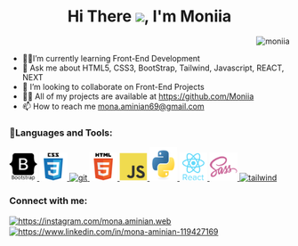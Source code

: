 <h1 align="center"> Hi There  <img src="https://raw.githubusercontent.com/MartinHeinz/MartinHeinz/master/wave.gif" width="30px">, I'm Moniia </h1>

<p align="right"> <img src="https://komarev.com/ghpvc/?username=moniia&label=Profile%20views&color=0e75b6&style=flat" alt="moniia" /> </p>
                   
- 👩‍💻I’m currently learning Front-End Development
- 🌱 Ask me about HTML5, CSS3, BootStrap, Tailwind, Javascript, REACT, NEXT
- 💞️ I’m looking to collaborate on Front-End Projects
- 👨‍💻 All of my projects are available at https://github.com/Moniia
- 📫 How to reach me mona.aminian69@gmail.com

<h3 align="left">🧰Languages and Tools:</h3>
<p align="left"> 
<a href="https://getbootstrap.com" target="_blank" rel="noreferrer"> <img src="https://raw.githubusercontent.com/devicons/devicon/master/icons/bootstrap/bootstrap-plain-wordmark.svg" alt="bootstrap" width="50" height="50"/> </a>
<a href="https://www.w3schools.com/css/" target="_blank" rel="noreferrer"> <img src="https://raw.githubusercontent.com/devicons/devicon/master/icons/css3/css3-original-wordmark.svg" alt="css3" width="50" height="50"/> </a>  <a href="https://git-scm.com/" target="_blank" rel="noreferrer"> <img src="https://www.vectorlogo.zone/logos/git-scm/git-scm-icon.svg" alt="git" width="50" height="50"/> </a>
<a href="https://www.w3.org/html/" target="_blank" rel="noreferrer"> <img src="https://raw.githubusercontent.com/devicons/devicon/master/icons/html5/html5-original-wordmark.svg" alt="html5" width="50" height="50"/> </a> <a href="https://developer.mozilla.org/en-US/docs/Web/JavaScript" target="_blank" rel="noreferrer"> <img src="https://raw.githubusercontent.com/devicons/devicon/master/icons/javascript/javascript-original.svg" alt="javascript" width="50" height="50"/> </a>
<a href="https://www.python.org" target="_blank" rel="noreferrer"> <img src="https://raw.githubusercontent.com/devicons/devicon/master/icons/python/python-original.svg" alt="python" width="50" height="60"/> </a>
<a href="https://reactjs.org/" target="_blank" rel="noreferrer"> <img src="https://raw.githubusercontent.com/devicons/devicon/master/icons/react/react-original-wordmark.svg" alt="react" width="50" height="50"/> </a>
<a href="https://sass-lang.com" target="_blank" rel="noreferrer"> <img src="https://raw.githubusercontent.com/devicons/devicon/master/icons/sass/sass-original.svg" alt="sass" width="50" height="50"/> </a> <a href="https://tailwindcss.com/" target="_blank" rel="noreferrer"> <img src="https://www.vectorlogo.zone/logos/tailwindcss/tailwindcss-icon.svg" alt="tailwind" width="50" height="50"/> </a> </p>

<h3 align="left">Connect with me:</h3>
<p align="left">
  <a href="https://instagram.com/https://instagram.com/mona.aminian.web" target="blank"><img align="center" src="https://raw.githubusercontent.com/rahuldkjain/github-profile-readme-generator/master/src/images/icons/Social/instagram.svg" alt="https://instagram.com/mona.aminian.web" height="50" width="50" /></a>  
<a href="https://linkedin.com/in/https://www.linkedin.com/in/mona-aminian-119427169" target="blank"><img align="center" src="https://raw.githubusercontent.com/rahuldkjain/github-profile-readme-generator/master/src/images/icons/Social/linked-in-alt.svg" alt="https://www.linkedin.com/in/mona-aminian-119427169" height="40" width="50" /></a>     
</p>

